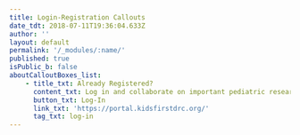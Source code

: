 ```yaml
---
title: Login-Registration Callouts
date_tdt: 2018-07-11T19:36:04.633Z
author: ''
layout: default
permalink: '/_modules/:name/'
published: true
isPublic_b: false
aboutCalloutBoxes_list:
    - title_txt: Already Registered?
      content_txt: Log in and collaborate on important pediatric research.
      button_txt: Log-In
      link_txt: 'https://portal.kidsfirstdrc.org/'
      tag_txt: log-in
---
```

